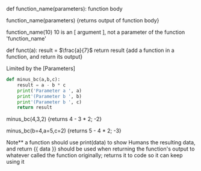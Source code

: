 def function_name(parameters):
	function body

function_name(parameters) {returns output of function body}

function_name(10)
10 is an [ argument ], not a parameter of the function 'function_name'

def funct(a):
	result = $\frac{a}{7}$
	return result 
		{add a function in a function, and return its output}

Limited by the [Parameters]
```python
def minus_bc(a,b,c):
	result = a - b * c
	print('Parameter a ', a)
	print'(Parameter b ', b)
	print'(Parameter b ', c)
	return result
```
minus_bc(4,3,2)
	{returns 4 - 3 * 2; -2}

minus_bc(b=4,a=5,c=2)
	{returns 5 - 4 * 2; -3}

Note**
	a function should use print(data) to show Humans the resulting data, and return {{ data }} should be used when returning the function's output to whatever called the function originally; returns it to code so it can keep using it